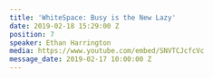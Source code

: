 ```yaml
---
title: 'WhiteSpace: Busy is the New Lazy'
date: 2019-02-18 15:29:00 Z
position: 7
speaker: Ethan Harrington
media: https://www.youtube.com/embed/SNVTCJcfcVc
message_date: 2019-02-17 10:00:00 Z
---
```


